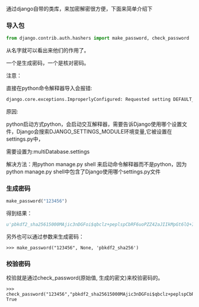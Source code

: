 通过django自带的类库，来加密解密很方便，下面来简单介绍下

### 导入包

```python
from django.contrib.auth.hashers import make_password, check_password
```
从名字就可以看出来他们的作用了。

一个是生成密码，一个是核对密码。

注意：

直接在python命令解释器导入会报错:
```python
django.core.exceptions.ImproperlyConfigured: Requested setting DEFAULT_INDEX_TABLESPACE, but settings are not configured. You must either define the environment variable DJANGO_SETTINGS_MODULE or call settings.configure() before accessing settings.
```

原因:

python启动方式python，会启动交互解释器，需要告诉Django使用哪个设置文件，Django会搜索DJANGO_SETTINGS_MODULE环境变量,它被设置在settings.py中，

需要设置为:multiDatabase.settings

解决方法：用python manage.py shell 来启动命令解释器而不是python，因为python manage.py shell中包含了Django使用哪个settings.py文件


### 生成密码
```python
make_password("123456")
```

得到结果：
```python
u'pbkdf2_sha25615000MAjic3nDGFoi$qbclz+peplspCbRF6uoPZZ42aJIIkMpGt6lQ+Iq8nfQ='
```
另外也可以通过参数来生成密码：
```shell
>>> make_password("123456", None, 'pbkdf2_sha256')
```

### 校验密码

校验就是通过check_password(原始值, 生成的密文)来校验密码的。

```shell
>>> check_password("123456","pbkdf2_sha25615000MAjic3nDGFoi$qbclz+peplspCbRF6uoPZZ42aJIIkMpGt6lQ+Iq8nfQ=")
True
```